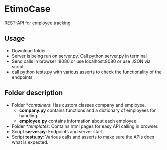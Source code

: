 # EtimoCase
REST-API for employee tracking

## Usage
- Download folder
- Server is being run on server.py. Call python server.py in terminal
- Send calls in browser <ip>:8080 or use localhost:8080 or use JSON via script.
- call python tests.py with various asserts to check the functionality of the endpoints


## Folder description 
- Folder **containers*: Has custom classes company and employee.
  - **company.py** contains functions and a dictionary of employees for handling.
  - **employee.py** contains information about each employee.
- Folder **templates*: Contains html pages for easy API calling in browser.
- Script **server.py**: Endpoints and server start.
- Script **tests.py**: Various calls and asserts to make sure the APIs does what is expected.
